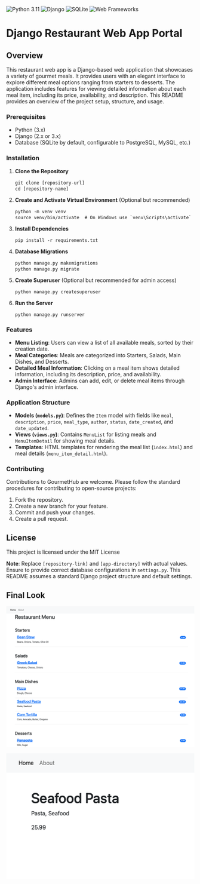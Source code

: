 ![Python 3.11](https://img.shields.io/badge/python-3.11-blue.svg)
![Django](https://img.shields.io/badge/django-5.0.1-092E20.svg)
![SQLite](https://img.shields.io/badge/sqlite-3.x-07405E.svg)
![Web Frameworks](https://img.shields.io/badge/web%20frameworks-Django-blue.svg)


# Django Restaurant Web App Portal

## Overview
This restaurant web app is a Django-based web application that showcases a variety of gourmet meals. 
It provides users with an elegant interface to explore different meal options ranging from starters to desserts. 
The application includes features for viewing detailed information about each meal item, including its price, availability, and description. 
This README provides an overview of the project setup, structure, and usage.

### Prerequisites
- Python (3.x)
- Django (2.x or 3.x)
- Database (SQLite by default, configurable to PostgreSQL, MySQL, etc.)

### Installation
1. **Clone the Repository**
   ```
   git clone [repository-url]
   cd [repository-name]
   ```

2. **Create and Activate Virtual Environment** (Optional but recommended)
   ```
   python -m venv venv
   source venv/bin/activate  # On Windows use `venv\Scripts\activate`
   ```

3. **Install Dependencies**
   ```
   pip install -r requirements.txt
   ```

4. **Database Migrations**
   ```
   python manage.py makemigrations
   python manage.py migrate
   ```

5. **Create Superuser** (Optional but recommended for admin access)
   ```
   python manage.py createsuperuser
   ```

6. **Run the Server**
   ```
   python manage.py runserver
   ```

### Features
- **Menu Listing**: Users can view a list of all available meals, sorted by their creation date.
- **Meal Categories**: Meals are categorized into Starters, Salads, Main Dishes, and Desserts.
- **Detailed Meal Information**: Clicking on a meal item shows detailed information, including its description, price, and availability.
- **Admin Interface**: Admins can add, edit, or delete meal items through Django's admin interface.

### Application Structure
- **Models (`models.py`)**: Defines the `Item` model with fields like `meal`, `description`, `price`, `meal_type`, `author`, `status`, `date_created`, and `date_updated`.
- **Views (`views.py`)**: Contains `MenuList` for listing meals and `MenuItemDetail` for showing meal details.
- **Templates**: HTML templates for rendering the meal list (`index.html`) and meal details (`menu_item_detail.html`).

### Contributing
Contributions to GourmetHub are welcome. Please follow the standard procedures for contributing to open-source projects:
1. Fork the repository.
2. Create a new branch for your feature.
3. Commit and push your changes.
4. Create a pull request.


## License
This project is licensed under the MIT License 

**Note**: Replace `[repository-link]` and `[app-directory]` with actual values. Ensure to provide correct database configurations in `settings.py`. This README assumes a standard Django project structure and default settings.

## Final Look

![homepage.png](images%2Fhomepage.png)

![meal.png](images%2Fmeal.png)